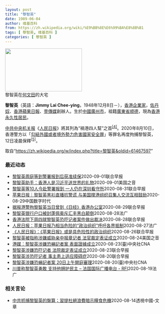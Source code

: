 ```yaml
---
layout: post
title: "黎智英"
date: 1989-06-04
author: 维基百科
from: https://zh.wikipedia.org/wiki/%E9%BB%8E%E6%99%BA%E8%8B%B1
tags: [ 黎智英, 维基百科 ]
categories: [ 黎智英 ]
---
```

<div class="mw-parser-output"><div id="noteTA-3146cf78" class="noteTA"><div class="noteTA-group"><div data-noteta-group-source="module" data-noteta-group="IT"></div></div><div class="noteTA-local"><div data-noteta-code="zh:巧克力; zh-tw:巧克力; zh-hk:朱古力; zh-cn:巧克力;"></div><div data-noteta-code="zh-tw:黑道; zh-hk:黑社會; zh-cn:黑社会;"></div><div data-noteta-code="zh-tw:飯店; zh-hk:酒店; zh-cn:饭店;"></div><div data-noteta-code="zh-tw:伍佛維茲; zh-hk:沃夫維茲 ;zh-cn:沃尔福威茨;"></div></div></div>

<div class="thumb tright"><div class="thumbinner" style="width:252px;"><a href="/wiki/File:Jimmy_Lai_Chee-ying_home_in_Ho_Man_Tin_20200418.png" class="image"><img alt="" src="//upload.wikimedia.org/wikipedia/commons/thumb/9/9f/Jimmy_Lai_Chee-ying_home_in_Ho_Man_Tin_20200418.png/250px-Jimmy_Lai_Chee-ying_home_in_Ho_Man_Tin_20200418.png" decoding="async" width="250" height="140" class="thumbimage" srcset="//upload.wikimedia.org/wikipedia/commons/thumb/9/9f/Jimmy_Lai_Chee-ying_home_in_Ho_Man_Tin_20200418.png/375px-Jimmy_Lai_Chee-ying_home_in_Ho_Man_Tin_20200418.png 1.5x, //upload.wikimedia.org/wikipedia/commons/thumb/9/9f/Jimmy_Lai_Chee-ying_home_in_Ho_Man_Tin_20200418.png/500px-Jimmy_Lai_Chee-ying_home_in_Ho_Man_Tin_20200418.png 2x" data-file-width="861" data-file-height="481"></a>  <div class="thumbcaption"><div class="magnify"><a href="/wiki/File:Jimmy_Lai_Chee-ying_home_in_Ho_Man_Tin_20200418.png" class="internal" title="放大"></a></div>黎智英在<a href="/wiki/%E4%BD%95%E6%96%87%E7%94%B0" title="何文田">何文田</a>的大宅</div></div></div>
<p><b>黎智英</b>（英語：<span lang="en"><b>Jimmy Lai Chee-ying</b></span>，1948年12月8日<span class="useeditintro" title="Template:BLP editintro">－</span>），<a href="/wiki/%E9%A6%99%E6%B8%AF" title="香港">香港</a><a href="/wiki/%E4%BC%81%E4%B8%9A%E5%AE%B6" title="企业家">企業家</a>，<a href="/wiki/%E4%BD%90%E4%B8%B9%E5%A5%B4" title="佐丹奴">佐丹奴</a>、<a href="/wiki/%E8%98%8B%E6%9E%9C%E6%97%A5%E5%A0%B1_(%E9%A6%99%E6%B8%AF)" title="蘋果日報 (香港)">香港蘋果日報</a>、<a href="/wiki/%E5%A3%B9%E5%82%B3%E5%AA%92" title="壹傳媒">壹傳媒</a>創辦人。生於<a href="/wiki/%E4%B8%AD%E8%8F%AF%E6%B0%91%E5%9C%8B_(%E5%A4%A7%E9%99%B8%E6%99%82%E6%9C%9F)" class="mw-redirect" title="中華民國 (大陸時期)">中國</a><a href="/wiki/%E5%BB%A3%E5%B7%9E%E5%B8%82_(%E4%B8%AD%E8%8F%AF%E6%B0%91%E5%9C%8B)" title="廣州市 (中華民國)">廣州市</a>，祖籍<a href="/wiki/%E5%BB%A3%E6%9D%B1%E7%9C%81_(%E4%B8%AD%E8%8F%AF%E6%B0%91%E5%9C%8B)" title="廣東省 (中華民國)">廣東省</a><a href="/wiki/%E9%A1%BA%E5%BE%B7" class="mw-redirect" title="顺德">顺德</a>，現為<a href="/wiki/%E9%A6%99%E6%B8%AF%E5%B1%85%E6%B0%91#永久性居民" title="香港居民">香港永久性居民</a>。
</p><p><a href="/wiki/%E4%B8%AD%E5%85%B1%E4%B8%AD%E5%A4%AE%E6%9C%BA%E5%85%B3%E6%8A%A5" title="中共中央机关报">中共中央机关报</a>《<a href="/wiki/%E4%BA%BA%E6%B0%91%E6%97%A5%E6%8A%A5" title="人民日报">人民日报</a>》將其列為“禍港四人幫”之首<sup id="cite_ref-4" class="reference"><a href="#cite_note-4">[4]</a></sup>。2020年8月10日，香港警方以「<a href="/wiki/%E4%B8%AD%E8%8F%AF%E4%BA%BA%E6%B0%91%E5%85%B1%E5%92%8C%E5%9C%8B%E9%A6%99%E6%B8%AF%E7%89%B9%E5%88%A5%E8%A1%8C%E6%94%BF%E5%8D%80%E7%B6%AD%E8%AD%B7%E5%9C%8B%E5%AE%B6%E5%AE%89%E5%85%A8%E6%B3%95" title="中華人民共和國香港特別行政區維護國家安全法">勾結外國或者境外勢力危害國家安全罪</a>」等罪名再度拘捕黎智英，12日凌晨保釋<sup id="cite_ref-5" class="reference"><a href="#cite_note-5">[5]</a></sup>。
</p>
</div><noscript><img src="//zh.wikipedia.org/wiki/Special:CentralAutoLogin/start?type=1x1" alt="" title="" width="1" height="1" style="border: none; position: absolute;"></noscript>
<div class="printfooter">取自“<a dir="ltr" href="https://zh.wikipedia.org/w/index.php?title=黎智英&amp;oldid=61467597">https://zh.wikipedia.org/w/index.php?title=黎智英&amp;oldid=61467597</a>”</div><div id="recent-news"><h3>最近动态</h3><ul><li><a href="https://nodebe4.github.io/waimei/2020-09-01/%E9%BB%8E%E6%99%BA%E8%8B%B1%E5%91%A8%E5%BA%AD%E7%AD%89%E5%88%B0%E8%AD%A6%E7%BD%B2%E6%8A%A5%E5%88%B0%E5%90%8E%E8%8E%B7%E5%87%86%E7%BB%AD%E4%BF%9D" title="黎智英周庭等到警署报到后获准续保—— 壹传媒创办人黎智英等10人上月涉违《香港国安法》被捕及获准保释，昨天到警署首次报到。据悉，众人获准续保三个月，须于12月再到警署报到。 香港警方上月10日以...">黎智英周庭等到警署报到后获准续保</a><time>2020-09-01</time><a class="tag">联合早报</a></li>
<li><a href="https://nodebe4.github.io/waimei/2020-09-01/%E9%BB%8E%E6%99%BA%E8%8B%B1%E5%8A%A9%E6%89%8B-%E9%A6%99%E6%B8%AF%E4%BA%BA%E6%98%AF%E4%B9%A0%E8%BF%91%E5%B9%B3%E9%80%81%E4%B8%96%E7%95%8C%E7%9A%84%E7%A4%BC%E7%89%A9" title="黎智英助手：香港人是习近平送世界的礼物—— Tue, 01 Sep 2020 21:57:10 GMT 黎智英助手：香港人是习近平送世界的礼物 马克·西蒙（Mark Simon）在香港生活了20...">黎智英助手：香港人是习近平送世界的礼物</a><time>2020-09-01</time><a class="tag">美国之音</a></li>
<li><a href="https://nodebe4.github.io/waimei/2020-08-31/%E9%BB%8E%E6%99%BA%E8%8B%B1%E7%AD%8910%E4%BA%BA%E4%BB%8A%E8%B5%B4%E8%AD%A6%E7%BD%B2%E6%8A%A5%E5%88%B0-%E4%B8%80%E4%BA%BA%E4%BB%8D%E5%9C%A8%E6%B7%B1%E5%9C%B3%E7%9C%8B%E5%AE%88%E6%89%80" title="黎智英等10人今赴警署报到 一人仍在深圳看守所—— 壹传媒创办人黎智英等10人本月10日被香港警方国家安全处拘捕，其中黎智英于12日凌晨获准保释释候查，今天到旺角警署报到。 据香港东网报道，至于...">黎智英等10人今赴警署报到 一人仍在深圳看守所</a><time>2020-08-31</time><a class="tag">联合早报</a></li>
<li><a href="https://nodebe4.github.io/waimei/2020-08-29/%E8%8B%B9%E6%9E%9C%E6%97%A5%E6%8A%A5-%E9%BB%8E%E6%99%BA%E8%8B%B1%E9%BB%91%E8%A1%AB%E7%9B%B4%E6%92%AD%E6%8A%97%E8%AD%A6%E8%B0%8E-%E4%B8%8E%E7%BE%8E%E5%9B%BD%E6%92%91%E6%B8%AF%E7%BB%84%E7%BB%87%E5%8F%AC%E9%9B%86%E4%BA%BA%E4%BA%A4%E6%B5%81%E4%BA%92%E7%9B%B8%E9%BC%93%E5%8A%B1" title="苹果日报｜黎智英黑衫直播抗警谎 与美国撑港组织召集人交流互相鼓励—— 壹传媒集团创办人黎智英今早继续在twitter开live直播，他响应为表达不满警方篡改7.21历史的呼吁，穿上黑衫亮相。他指...">苹果日报｜黎智英黑衫直播抗警谎 与美国撑港组织召集人交流互相鼓励</a><time>2020-08-29</time><a class="tag">中国数字时代</a></li>
<li><a href="https://nodebe4.github.io/waimei/2020-08-29/%E6%8D%AE%E6%8A%A5%E6%B8%AF%E8%AD%A6%E6%8B%98%E9%BB%8E%E6%99%BA%E8%8B%B1%E5%BD%93%E6%97%A5%E6%9B%BE%E5%88%B0-%E6%97%A5%E7%BB%8F-%E9%A6%99%E6%B8%AF%E5%8A%9E%E5%85%AC%E5%AE%A4" title="据报港警拘黎智英当日曾到《日经》香港办公室—— 壹传媒创办人黎智英早前涉嫌触犯《香港国安法》等罪名被捕。有报道指，香港警方在拘捕黎智英等人当日，曾带同法庭手令前往《日本经济新闻》在香港的办公室。...">据报港警拘黎智英当日曾到《日经》香港办公室</a><time>2020-08-29</time><a class="tag">联合早报</a></li>
<li><a href="https://nodebe4.github.io/waimei/2020-08-28/%E9%BB%8E%E6%99%BA%E8%8B%B1%E9%93%B6%E8%A1%8C%E6%88%B7%E5%8F%A3%E8%A2%AB%E5%B0%81%E8%93%AC%E4%BD%A9%E5%A5%A5%E6%96%A5%E6%B1%87%E4%B8%B0%E9%BB%91%E7%99%BD%E9%A2%A0%E5%80%92" title="黎智英银行户口被封蓬佩奥斥汇丰黑白颠倒—— 28/08/2020 - 11:45 根据壹传媒集团行政总裁张剑虹，包括他与集团创办人黎智英和集团高层Mark Simon等人在汇丰银行的户口，已无法...">黎智英银行户口被封蓬佩奥斥汇丰黑白颠倒</a><time>2020-08-28</time><a class="tag">法广</a></li>
<li><a href="https://nodebe4.github.io/waimei/2020-08-28/%E9%A6%99%E6%B8%AF%E6%B3%95%E9%99%A2%E4%B8%8B%E5%91%A8%E5%9B%9B%E5%B0%B1%E9%BB%8E%E6%99%BA%E8%8B%B1%E6%81%90%E5%90%93%E8%AE%B0%E8%80%85%E6%A1%88%E4%BB%B6%E5%81%9A%E5%87%BA%E8%A3%81%E5%86%B3" title="香港法院下周四就黎智英恐吓记者案件做出裁决—— 香港壹传媒创办人黎智英涉嫌恐吓记者的案件已来到结案陈辞的阶段，法官将在下周四（9月3日）做出裁决。 据香港电台今天（8月28日）报道，控方今天在结...">香港法院下周四就黎智英恐吓记者案件做出裁决</a><time>2020-08-28</time><a class="tag">联合早报</a></li>
<li><a href="https://nodebe4.github.io/waimei/2020-08-27/%E4%BA%BA%E6%B0%91%E6%97%A5%E6%8A%A5-%E8%8B%B9%E6%9E%9C%E6%97%A5%E6%8A%A5%E4%B9%83%E7%9B%B8%E5%BD%93%E5%8D%B1%E9%99%A9%E7%9A%84-%E6%94%BF%E6%B2%BB%E7%BB%84%E7%BB%87-%E5%91%BC%E5%90%81%E5%90%84%E7%95%8C%E6%8A%B5%E5%88%B6" title="人民日报：苹果日报乃相当危险的“政治组织”呼吁各界抵制—— 27/08/2020 - 10:25 壹传媒创办人黎智英被中国大陆官媒肆意抨击丑化，已成常态，然而壹传媒旗下的苹果日报，恐怕亦成为官媒...">人民日报：苹果日报乃相当危险的“政治组织”呼吁各界抵制</a><time>2020-08-27</time><a class="tag">法广</a></li>
<li><a href="https://nodebe4.github.io/waimei/2020-08-26/%E4%BA%BA%E6%B0%91%E6%97%A5%E6%8A%A5-%E8%8B%B9%E6%9E%9C%E6%97%A5%E6%8A%A5-%E6%88%96%E6%98%AF%E5%85%B7%E5%8D%B1%E9%99%A9%E6%80%A7%E7%9A%84%E6%94%BF%E6%B2%BB%E7%BB%84%E7%BB%87" title="《人民日报》：《苹果日报》或是具危险性的政治组织—— 香港媒体大亨、壹传媒创办人黎智英、两名儿子及多名高层涉嫌违反《港区国安法》早前被捕，大陆官媒《人民日报》今天（26日）在“人民锐评”栏目发表...">《人民日报》：《苹果日报》或是具危险性的政治组织</a><time>2020-08-26</time><a class="tag">联合早报</a></li>
<li><a href="https://nodebe4.github.io/waimei/2020-08-24/%E9%BB%8E%E6%99%BA%E8%8B%B1%E8%A2%AB%E6%8C%87%E7%A7%B0%E6%B6%89%E5%AB%8C%E5%A8%81%E8%83%81%E4%BA%B2%E4%B8%AD%E6%8A%A5%E7%AB%A0%E8%AE%B0%E8%80%85-%E6%B3%95%E5%AE%98%E8%A3%81%E5%AE%9A%E8%A1%A8%E8%AF%81%E6%88%90%E7%AB%8B" title="黎智英被指称涉嫌威胁亲中报章记者 法官裁定表证成立—— Mon, 24 Aug 2020 15:30:16 GMT 因参加一个反政府的“非法集会”而被警方逮捕的香港壹传媒创办人黎智英2020年2...">黎智英被指称涉嫌威胁亲中报章记者 法官裁定表证成立</a><time>2020-08-24</time><a class="tag">美国之音</a></li>
<li><a href="https://nodebe4.github.io/waimei/2020-08-23/%E6%B8%AF%E5%AA%92-%E9%BB%8E%E6%99%BA%E8%8B%B1%E6%B6%89%E5%AB%8C%E6%81%90%E5%9A%87%E8%A8%98%E8%80%85%E6%A1%88-%E8%A1%A8%E9%9D%A2%E8%AD%89%E6%93%9A%E6%88%90%E7%AB%8B" title="港媒：黎智英涉嫌恐嚇記者案 表面證據成立—— （中央社記者張謙香港24日電）港媒報導，香港壹傳媒集團創辦人黎智英涉嫌恐嚇記者一案，裁判官今天裁定表面證據成立。 據官方香港電台發自法庭的報導，案件...">港媒：黎智英涉嫌恐嚇記者案 表面證據成立</a><time>2020-08-23</time><a class="tag">(臺)中央社CNA</a></li>
<li><a href="https://nodebe4.github.io/waimei/2020-08-23/%E9%BB%8E%E6%99%BA%E8%8B%B1%E6%B6%89%E5%AB%8C%E6%81%90%E5%90%93%E8%AE%B0%E8%80%85-%E6%B3%95%E9%99%A2%E8%A3%81%E5%AE%9A%E8%A1%A8%E8%AF%81%E6%88%90%E7%AB%8B" title="黎智英涉嫌恐吓记者 法院裁定表证成立—— 香港法院今天（24日）裁定，壹传媒创办人黎智英涉嫌恐吓记者的表面证据成立。 据香港电台报道，黎智英2017年涉嫌在维园的一个活动上，以粗言秽语恐吓《东方...">黎智英涉嫌恐吓记者 法院裁定表证成立</a><time>2020-08-23</time><a class="tag">联合早报</a></li>
<li><a href="https://nodebe4.github.io/waimei/2020-08-20/%E9%BB%8E%E6%99%BA%E8%8B%B1%E6%B6%89%E6%81%90%E5%90%93%E8%AE%B0%E8%80%85-%E4%BA%8B%E4%B8%BB%E6%82%A3%E4%B8%8A%E9%80%82%E5%BA%94%E9%9A%9C%E7%A2%8D%E7%97%87" title="黎智英涉恐吓记者 事主患上适应障碍症—— 香港壹传媒创办人黎智英在2017年6月4日，涉嫌在集会后因不满《东方日报》的一名记者拍摄而恐吓对方。黎智英昨日（20日）在法院否认刑事恐吓罪，事主则称自...">黎智英涉恐吓记者 事主患上适应障碍症</a><time>2020-08-20</time><a class="tag">联合早报</a></li>
<li><a href="https://nodebe4.github.io/waimei/2020-08-20/%E9%BB%8E%E6%99%BA%E8%8B%B1%E6%B6%89%E5%AB%8C%E6%81%90%E5%9A%87%E8%A8%98%E8%80%85%E6%A1%88-20%E6%97%A5%E4%B8%8A%E5%8D%88%E9%96%8B%E5%BA%AD%E5%AF%A9%E7%90%86" title="黎智英涉嫌恐嚇記者案 20日上午開庭審理—— （中央社記者張謙香港20日電）香港壹傳媒集團創辦人黎智英涉嫌恐嚇東方日報記者案今早在法庭審理，據報導，黎智英獨自出庭應訊。 香港商業電台引述法庭消息...">黎智英涉嫌恐嚇記者案  20日上午開庭審理</a><time>2020-08-20</time><a class="tag">(臺)中央社CNA</a></li>
<li><a href="https://nodebe4.github.io/waimei/2020-08-19/%E5%B7%9D%E6%99%AE%E7%A7%B0%E9%BB%8E%E6%99%BA%E8%8B%B1%E5%8B%87%E6%95%A2-%E6%94%AF%E6%8C%81%E4%BB%96%E6%8B%A5%E6%8A%A4%E6%B0%91%E4%B8%BB-%E6%B3%95%E5%9B%BD%E5%9B%BD%E9%99%85%E5%B9%BF%E6%92%AD%E7%94%B5%E5%8F%B0-RFI" title="川普称黎智英勇敢 支持他拥护民主 – 法国国际广播电台 - RFI—— 20/08/2020 - 04:20 继续浏览后续 &amp;lt;/div&amp;gt;&amp;lt;p&amp;g...">川普称黎智英勇敢  支持他拥护民主 – 法国国际广播电台 - RFI</a><time>2020-08-19</time><a class="tag">法广</a></li>
</ul></div><div id="open-opinion"><h3>相关言论</h3><ul><li><a href="https://nodebe4.github.io/opinion/2020-08-14/%E4%B8%AD%E5%85%B1%E6%8A%93%E6%8D%95%E9%BB%8E%E6%99%BA%E8%8B%B1%E7%9A%84%E7%9B%A4%E7%AE%97-%E7%BF%92%E6%8F%90%E6%9D%9C%E7%B5%95%E6%B5%AA%E8%B2%BB%E6%9A%97%E7%A4%BA%E7%B3%A7%E9%A3%9F%E5%8D%B1%E6%A9%9F/" title="透視中國-文章">中共抓捕黎智英的盤算；習提杜絕浪費暗示糧食危機</a><time>2020-08-14</time><a class="tag">透視中國-文章</a></li>
</ul></div>